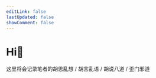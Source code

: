 ```yaml
---
editLink: false
lastUpdated: false
showComment: false
---
```


# Hi🧐

这里将会记录笔者的胡思乱想 / 胡言乱语 / 胡说八道 / 歪门邪道

